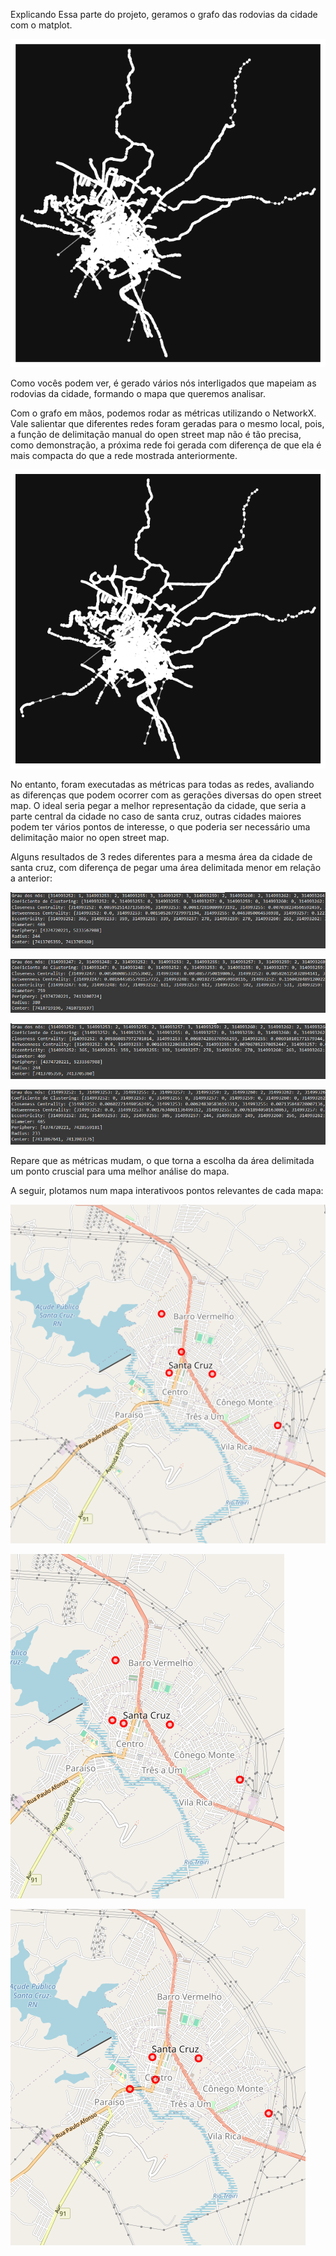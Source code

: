 Explicando Essa parte do projeto, geramos o grafo das rodovias da cidade com o matplot.

![Grafo do mapa de rodovias de Santa Cruz](download.png)

Como vocês podem ver, é gerado vários nós interligados que mapeiam as rodovias da cidade, formando o mapa que queremos analisar.

Com o grafo em mãos, podemos rodar as métricas utilizando o NetworkX. Vale salientar que diferentes redes foram geradas para o mesmo local, pois, a função de delimitação manual do open street map não é tão precisa, como demonstração, a próxima rede foi gerada com diferença de que ela é mais compacta do que a rede mostrada anteriormente.

![Grafo do mapa de rodovias de Santa Cruz, mais largo](download-1.png)

No entanto, foram executadas as métricas para todas as redes, avaliando as diferenças que podem ocorrer com as gerações diversas do open street map. O ideal seria pegar a melhor representação da cidade, que seria a parte central da cidade no caso de santa cruz, outras cidades maiores podem ter vários pontos de interesse, o que poderia ser necessário uma delimitação maior no open street map.

Alguns resultados de 3 redes diferentes para a mesma área da cidade de santa cruz, com diferença de pegar uma área delimitada menor em relação a anterior:

![métricas mapa 1](image.png)

![métricas mapa 2](image-1.png)

![métricas mapa 3](image-2.png)

![métricas mapa 4](image-3.png)

Repare que as métricas mudam, o que torna a escolha da área delimitada um ponto cruscial para uma melhor análise do mapa.

A seguir, plotamos num mapa interativoos pontos relevantes de cada mapa:

![mapa interativo 1](image-4.png)

![mapa interativo 2](image-5.png)

![mapa interativo 3](image-6.png)